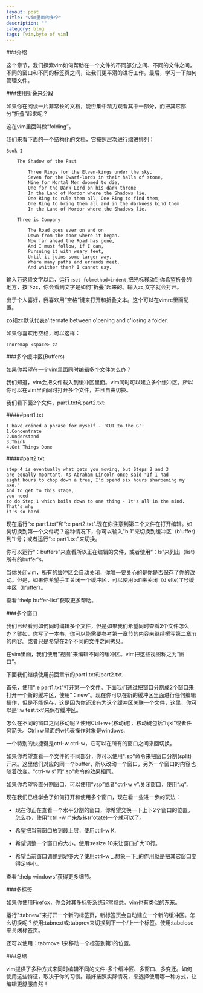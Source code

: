 ```yaml
---
layout: post
title: "vim里面的多个"
description: ""
category: blog 
tags: [vim,byte of vim]
---
```


###介绍

这个章节，我们探索vim如何帮助在一个文件的不同部分之间、不同的文件之间，不同的窗口和不同的标签页之间，让我们更平滑的进行工作。最后，学习一下如何管理文件。

###使用折叠来分段

如果你在阅读一片非常长的文档，能否集中精力观看其中一部分，而把其它部分“折叠”起来呢？

这在vim里面叫做“folding”。

我们来看下面的一个结构化的文档，它按照层次进行缩进排列：
	
	Book I

		The Shadow of the Past

			Three Rings for the Elven-kings under the sky,
			Seven for the Dwarf-lords in their halls of stone,
			Nine for Mortal Men doomed to die,
			One for the Dark Lord on his dark throne
			In the Land of Mordor where the Shadows lie.
			One Ring to rule them all, One Ring to find them,
			One Ring to bring them all and in the darkness bind them
			In the Land of Mordor where the Shadows lie.

		Three is Company

			The Road goes ever on and on
			Down from the door where it began.
			Now far ahead the Road has gone,
			And I must follow, if I can,
			Pursuing it with weary feet,
			Until it joins some larger way,
			Where many paths and errands meet.
			And whither then? I cannot say.

输入万这段文字以后，运行`:set folmethod=indent`,把光标移动到你希望折叠的地方，按下`zc`，你会看到文字是如何“折叠”起来的。输入`zo`,文字就会打开。

出于个人喜好，我喜欢用“空格”键来打开和折叠文本。这个可以在vimrc里面配置。

zo和zc默认代表a'lternate between o'pening and c'losing a folder.

如果你喜欢用空格，可以这样：

	:noremap <space> za

###多个缓冲区(Buffers)

如果你希望在一个vim里面同时编辑多个文件怎么办？

我们知道，vim会把文件载入到缓冲区里面。vim同时可以建立多个缓冲区。所以你可以在vim里面同时打开多个文件，并且自由切换。

我们看下面2个文件，part1.txt和part2.txt:

#####part1.txt

	I have coined a phrase for myself - 'CUT to the G':
	1.Concentrate
	2.Understand
	3.Think
	4.Get Things Done

#####part2.txt

	step 4 is eventually what gets you moving, but Steps 2 and 3 		
	are equally mportant. As Abraham Lincoln once said "If I had 		
	eight hours to chop down a tree, I'd spend six hours sharpening my axe." 
	And to get to this stage,
	you need
	to do Step 1 which boils down to one thing - It's all in the mind.
	That's why
	it's so hard.
	
现在运行“:e part1.txt”和“:e part2.txt".现在你注意到第二个文件在打开编辑。如何切换到第一个文件呢？这种情况下，你可以输入"b 1"来切换到缓冲区（b'uffer)到‘1’号；或者运行“:e part1.txt”来切换。

你可以运行“：buffers”来查看所以正在编辑的文件，或者使用“：ls”来列出（list）所有的buffer's。

当你关闭vim，所有的缓冲区会自动关闭，你唯一要关心的是你是否保存了你的改动。但是，如果你希望手工关闭一个缓冲区，可以使用bd1来关闭（d'elte)‘1’号缓冲区（b‘uffer）。

查看“:help buffer-list”获取更多帮助。

###多个窗口

我们已经看到如何同时编辑多个文件，但是如果我们希望同时查看2个文件怎么办？譬如，你写了一本书，你可以能需要参考第一章节的内容来继续撰写第二章节的内容。或者只是希望在2个不同的文件之间拷贝。

在vim里面，我们使用“视图”来编辑不同的缓冲区。vim把这些视图称之为“窗口”。

下面我们继续使用前面章节的part1.txt和part2.txt.

首先，使用“:e part1.txt”打开第一个文件。下面我们通过把窗口分割成2个窗口来打开一个新的缓冲区，使用“：new”。现在你可以在新的缓冲区里面进行任何编辑操作，但是不能保存，这是因为你还没有为这个缓冲区关联一个文件，这里，你可以是‘:w test.txt’来保存缓冲区。

怎么在不同的窗口之间移动呢？使用Ctrl+w+(移动键)，移动键包括“hjkl”或者任何箭头。Ctrl+w里面的w代表操作对象是windows.

一个特别的快捷键是ctrl-w ctrl-w，它可以在所有的窗口之间来回切换。

如果你希望查看一个文件的不同部分，你可以使用":sp"命令来把窗口分割(split)开来。这里他们对应的同一个buffer，所以改动一个窗口，另外一个窗口的内容也随着改变。“ctrl-w s"同“:sp"命令的效果相同。

如果你希望竖直分割窗口，可以使用“vsp”或者“ctrl-w v”.关闭窗口，使用“:q”。

现在我们已经学会了如何打开和使用多个窗口，现在看一些进一步的玩法：

* 现在你正在查看一个水平分割的窗口，你希望交换一下上下2个窗口的位置。怎么办，使用"ctrl -w r"来旋转(r'otate)一个就可以了。

* 希望把当前窗口放到最上层，使用ctrl-w K.

* 希望调整一个窗口的大小。使用:resize 10来让窗口扩大10行。

* 希望当前窗口调整到足够大？使用ctrl-w _.想象一下_的作用就是把其它窗口变得足够小。

查看“:help windows”获得更多细节。

###多标签

如果你使用Firefox，你会对其多标签系统非常熟悉。vim也有类似的东东。

运行":tabnew"来打开一个新的标签页，新标签页会自动建立一个新的缓冲区。怎么切换呢？使用:tabnext或:tabprev来切换到下一个/上一个标签。使用:tabclose来关闭标签页。

还可以使用：tabmove 1来移动一个标签到第1的位置。


###总结

vim提供了多种方式来同时编辑不同的文件-多个缓冲区、多窗口、多变迁。如何使用这些特征，取决于你的习惯。最好按照实际情况，来选择使用哪一种方式，让编辑更舒服自然！





	




	



	
